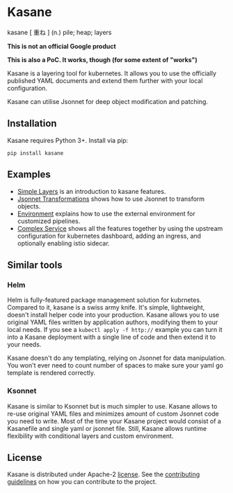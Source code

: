 # Kasane

kasane [ 重ね ] (n.) pile; heap; layers

**This is not an official Google product**

**This is also a PoC. It works, though (for some extent of "works")**

Kasane is a layering tool for kubernetes. It allows you to use the officially published YAML documents and extend them further with your local configuration.

Kasane can utilise Jsonnet for deep object modification and patching.

## Installation

Kasane requires Python 3+. Install via pip:

```shell
pip install kasane
```

## Examples

* [Simple Layers](https://github.com/google/kasane/tree/master/examples/01-simple-layers) is an introduction to kasane features.
* [Jsonnet Transformations](https://github.com/google/kasane/tree/master/examples/02-jsonnet-transformations) shows how to use Jsonnet to transform objects.
* [Environment](https://github.com/google/kasane/tree/master/examples/03-environment) explains how to use the external environment for customized pipelines.
* [Complex Service](https://github.com/google/kasane/tree/master/examples/04-complex-service) shows all the features together by using the upstream configuration for kubernetes dashboard, adding an ingress, and optionally enabling istio sidecar.

## Similar tools

### Helm

Helm is fully-featured package management solution for kubrnetes. Compared to it, kasane is a swiss army knife. It's simple, lightweight, doesn't install helper code into your production. Kasane allows you to use original YAML files written by application authors, modifying them to your local needs. If you see a `kubectl apply -f http://` example you can turn it into a Kasane deployment with a single line of code and then extend it to your needs.

Kasane doesn't do any templating, relying on Jsonnet for data manipulation. You won't ever need to count number of spaces to make sure your yaml go template is rendered correctly.

### Ksonnet

Kasane is similar to Ksonnet but is much simpler to use. Kasane allows to re-use original YAML files and minimizes amount of custom Jsonnet code you need to write. Most of the time your Kasane project would consist of a Kasanefile and single yaml or jsonnet file. Still, Kasane allows runtime flexibility with conditional layers and custom environment.

## License

Kasane is distributed under Apache-2 [license](LICENSE). See the [contributing guidelines](CONTRIBUTING.md) on how you can contribute to the project.
